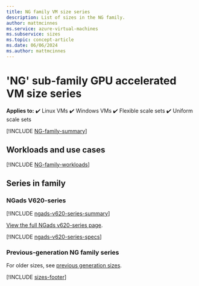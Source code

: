 ```yaml
---
title: NG family VM size series
description: List of sizes in the NG family.
author: mattmcinnes
ms.service: azure-virtual-machines
ms.subservice: sizes
ms.topic: concept-article
ms.date: 06/06/2024
ms.author: mattmcinnes
---
```


# 'NG' sub-family GPU accelerated VM size series

**Applies to:** :heavy_check_mark: Linux VMs :heavy_check_mark: Windows VMs :heavy_check_mark: Flexible scale sets :heavy_check_mark: Uniform scale sets

[!INCLUDE [NG-family-summary](./includes/ng-family-summary.md)]

## Workloads and use cases

[!INCLUDE [NG-family-workloads](./includes/ng-family-workloads.md)]

## Series in family

### NGads V620-series
[!INCLUDE [ngads-v620-series-summary](./includes/ngadsv620-series-summary.md)]

[View the full NGads v620-series page](./ngadsv620-series.md).

[!INCLUDE [ngads-v620-series-specs](./includes/ngadsv620-series-specs.md)]


### Previous-generation NG family series
For older sizes, see [previous generation sizes](../previous-gen-sizes-list.md#gpu-accelerated-previous-gen-sizes).

[!INCLUDE [sizes-footer](../includes/sizes-footer.md)]